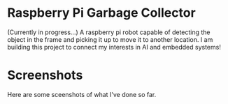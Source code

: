 # Raspberry Pi Garbage Collector

(Currently in progress...) A raspberry pi robot capable of detecting the object in the frame and picking it up to move it to another location. I am building this project to connect my interests in AI and embedded systems!

# Screenshots
Here are some sceenshots of what I've done so far. 
